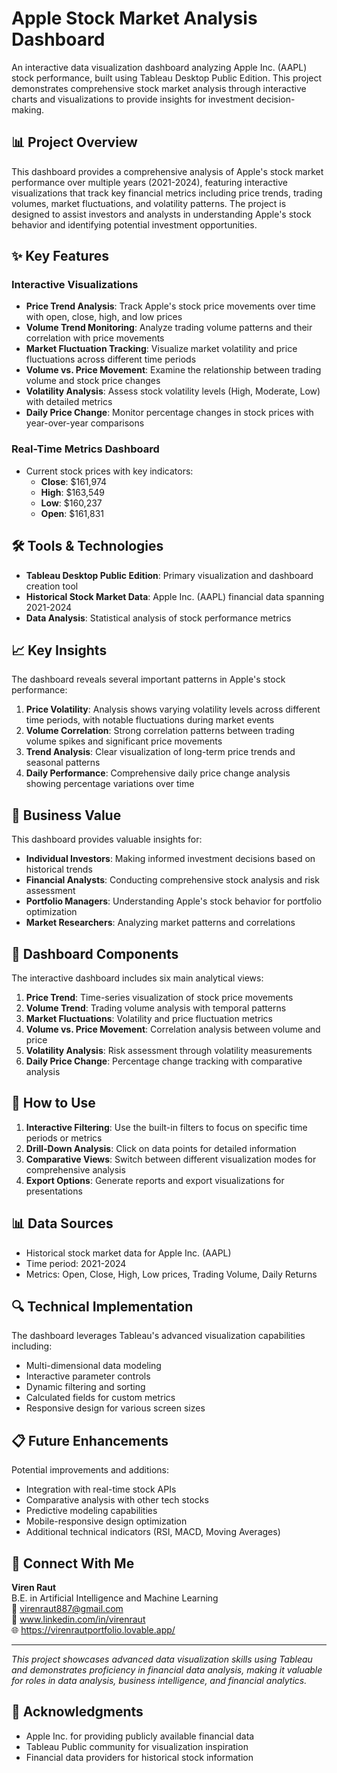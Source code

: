 # Apple Stock Market Analysis Dashboard

An interactive data visualization dashboard analyzing Apple Inc. (AAPL) stock performance, built using Tableau Desktop Public Edition. This project demonstrates comprehensive stock market analysis through interactive charts and visualizations to provide insights for investment decision-making.

## 📊 Project Overview

This dashboard provides a comprehensive analysis of Apple's stock market performance over multiple years (2021-2024), featuring interactive visualizations that track key financial metrics including price trends, trading volumes, market fluctuations, and volatility patterns. The project is designed to assist investors and analysts in understanding Apple's stock behavior and identifying potential investment opportunities.

## ✨ Key Features

### Interactive Visualizations
- **Price Trend Analysis**: Track Apple's stock price movements over time with open, close, high, and low prices
- **Volume Trend Monitoring**: Analyze trading volume patterns and their correlation with price movements
- **Market Fluctuation Tracking**: Visualize market volatility and price fluctuations across different time periods
- **Volume vs. Price Movement**: Examine the relationship between trading volume and stock price changes
- **Volatility Analysis**: Assess stock volatility levels (High, Moderate, Low) with detailed metrics
- **Daily Price Change**: Monitor percentage changes in stock prices with year-over-year comparisons

### Real-Time Metrics Dashboard
- Current stock prices with key indicators:
  - **Close**: $161,974
  - **High**: $163,549
  - **Low**: $160,237
  - **Open**: $161,831

## 🛠️ Tools & Technologies

- **Tableau Desktop Public Edition**: Primary visualization and dashboard creation tool
- **Historical Stock Market Data**: Apple Inc. (AAPL) financial data spanning 2021-2024
- **Data Analysis**: Statistical analysis of stock performance metrics

## 📈 Key Insights

The dashboard reveals several important patterns in Apple's stock performance:

1. **Price Volatility**: Analysis shows varying volatility levels across different time periods, with notable fluctuations during market events
2. **Volume Correlation**: Strong correlation patterns between trading volume spikes and significant price movements
3. **Trend Analysis**: Clear visualization of long-term price trends and seasonal patterns
4. **Daily Performance**: Comprehensive daily price change analysis showing percentage variations over time

## 🎯 Business Value

This dashboard provides valuable insights for:
- **Individual Investors**: Making informed investment decisions based on historical trends
- **Financial Analysts**: Conducting comprehensive stock analysis and risk assessment
- **Portfolio Managers**: Understanding Apple's stock behavior for portfolio optimization
- **Market Researchers**: Analyzing market patterns and correlations

## 📱 Dashboard Components

The interactive dashboard includes six main analytical views:

1. **Price Trend**: Time-series visualization of stock price movements
2. **Volume Trend**: Trading volume analysis with temporal patterns
3. **Market Fluctuations**: Volatility and price fluctuation metrics
4. **Volume vs. Price Movement**: Correlation analysis between volume and price
5. **Volatility Analysis**: Risk assessment through volatility measurements
6. **Daily Price Change**: Percentage change tracking with comparative analysis

## 🚀 How to Use

1. **Interactive Filtering**: Use the built-in filters to focus on specific time periods or metrics
2. **Drill-Down Analysis**: Click on data points for detailed information
3. **Comparative Views**: Switch between different visualization modes for comprehensive analysis
4. **Export Options**: Generate reports and export visualizations for presentations

## 📊 Data Sources

- Historical stock market data for Apple Inc. (AAPL)
- Time period: 2021-2024
- Metrics: Open, Close, High, Low prices, Trading Volume, Daily Returns

## 🔍 Technical Implementation

The dashboard leverages Tableau's advanced visualization capabilities including:
- Multi-dimensional data modeling
- Interactive parameter controls
- Dynamic filtering and sorting
- Calculated fields for custom metrics
- Responsive design for various screen sizes

## 📋 Future Enhancements

Potential improvements and additions:
- Integration with real-time stock APIs
- Comparative analysis with other tech stocks
- Predictive modeling capabilities
- Mobile-responsive design optimization
- Additional technical indicators (RSI, MACD, Moving Averages)

## 🤝 Connect With Me

**Viren Raut**  
B.E. in Artificial Intelligence and Machine Learning  
📧 virenraut887@gmail.com  
💼 www.linkedin.com/in/virenraut  
🌐 https://virenrautportfolio.lovable.app/

---

*This project showcases advanced data visualization skills using Tableau and demonstrates proficiency in financial data analysis, making it valuable for roles in data analysis, business intelligence, and financial analytics.*

## 🙏 Acknowledgments

- Apple Inc. for providing publicly available financial data
- Tableau Public community for visualization inspiration
- Financial data providers for historical stock information
